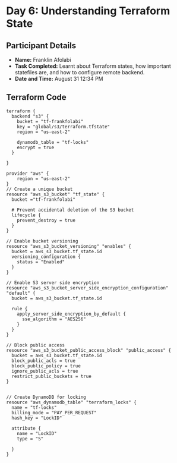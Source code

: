 # Day 6: Understanding Terraform State

## Participant Details
- **Name:** Franklin Afolabi
- **Task Completed:** Learnt about Terraform states, how important statefiles are, and how to configure remote backend.
- **Date and Time:** August 31 12:34 PM

## Terraform Code

```
terraform {
  backend "s3" {
    bucket = "tf-frankfolabi"
    key = "global/s3/terraform.tfstate"
    region = "us-east-2"

    dynamodb_table = "tf-locks"
    encrypt = true
  }

}

provider "aws" {
    region = "us-east-2"
}
// Create a unique bucket
resource "aws_s3_bucket" "tf_state" {
  bucket ="tf-frankfolabi"

  # Prevent accidental deletion of the S3 bucket
  lifecycle {
    prevent_destroy = true
  }
}

// Enable bucket versioning
resource "aws_s3_bucket_versioning" "enables" {
  bucket = aws_s3_bucket.tf_state.id
  versioning_configuration {
    status = "Enabled"
  }
}

// Enable S3 server side encryption 
resource "aws_s3_bucket_server_side_encryption_configuration" "default" {
  bucket = aws_s3_bucket.tf_state.id

  rule {
    apply_server_side_encryption_by_default {
      sse_algorithm = "AES256"
    }
  }
}

// Block public access
resource "aws_s3_bucket_public_access_block" "public_access" {
  bucket = aws_s3_bucket.tf_state.id
  block_public_acls = true
  block_public_policy = true
  ignore_public_acls = true
  restrict_public_buckets = true
}


// Create DynamoDB for locking
resource "aws_dynamodb_table" "terraform_locks" {
  name = "tf-locks"
  billing_mode = "PAY_PER_REQUEST"
  hash_key = "LockID"

  attribute {
    name = "LockID"
    type = "S"

  }
}
```